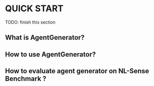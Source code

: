 # QUICK START

TODO: finish this section

## What is AgentGenerator?

## How to use AgentGenerator?

## How to evaluate agent generator on NL-Sense Benchmark ?



